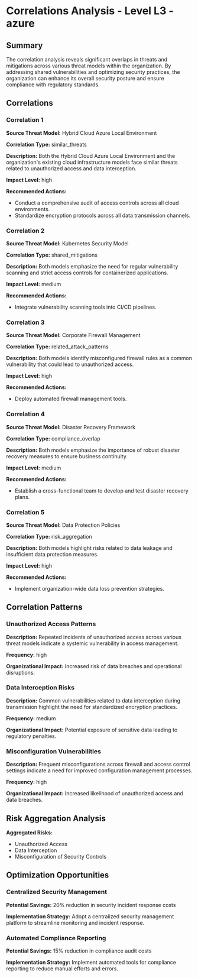 # Correlations Analysis - Level L3 - azure

## Summary

The correlation analysis reveals significant overlaps in threats and mitigations across various threat models within the organization. By addressing shared vulnerabilities and optimizing security practices, the organization can enhance its overall security posture and ensure compliance with regulatory standards.

## Correlations

### Correlation 1

**Source Threat Model:** Hybrid Cloud Azure Local Environment

**Correlation Type:** similar_threats

**Description:** Both the Hybrid Cloud Azure Local Environment and the organization's existing cloud infrastructure models face similar threats related to unauthorized access and data interception.

**Impact Level:** high

**Recommended Actions:**
- Conduct a comprehensive audit of access controls across all cloud environments.
- Standardize encryption protocols across all data transmission channels.

### Correlation 2

**Source Threat Model:** Kubernetes Security Model

**Correlation Type:** shared_mitigations

**Description:** Both models emphasize the need for regular vulnerability scanning and strict access controls for containerized applications.

**Impact Level:** medium

**Recommended Actions:**
- Integrate vulnerability scanning tools into CI/CD pipelines.

### Correlation 3

**Source Threat Model:** Corporate Firewall Management

**Correlation Type:** related_attack_patterns

**Description:** Both models identify misconfigured firewall rules as a common vulnerability that could lead to unauthorized access.

**Impact Level:** high

**Recommended Actions:**
- Deploy automated firewall management tools.

### Correlation 4

**Source Threat Model:** Disaster Recovery Framework

**Correlation Type:** compliance_overlap

**Description:** Both models emphasize the importance of robust disaster recovery measures to ensure business continuity.

**Impact Level:** medium

**Recommended Actions:**
- Establish a cross-functional team to develop and test disaster recovery plans.

### Correlation 5

**Source Threat Model:** Data Protection Policies

**Correlation Type:** risk_aggregation

**Description:** Both models highlight risks related to data leakage and insufficient data protection measures.

**Impact Level:** high

**Recommended Actions:**
- Implement organization-wide data loss prevention strategies.

## Correlation Patterns

### Unauthorized Access Patterns

**Description:** Repeated incidents of unauthorized access across various threat models indicate a systemic vulnerability in access management.

**Frequency:** high

**Organizational Impact:** Increased risk of data breaches and operational disruptions.

### Data Interception Risks

**Description:** Common vulnerabilities related to data interception during transmission highlight the need for standardized encryption practices.

**Frequency:** medium

**Organizational Impact:** Potential exposure of sensitive data leading to regulatory penalties.

### Misconfiguration Vulnerabilities

**Description:** Frequent misconfigurations across firewall and access control settings indicate a need for improved configuration management processes.

**Frequency:** high

**Organizational Impact:** Increased likelihood of unauthorized access and data breaches.

## Risk Aggregation Analysis

**Aggregated Risks:**
- Unauthorized Access
- Data Interception
- Misconfiguration of Security Controls

## Optimization Opportunities

### Centralized Security Management

**Potential Savings:** 20% reduction in security incident response costs

**Implementation Strategy:** Adopt a centralized security management platform to streamline monitoring and incident response.

### Automated Compliance Reporting

**Potential Savings:** 15% reduction in compliance audit costs

**Implementation Strategy:** Implement automated tools for compliance reporting to reduce manual efforts and errors.

